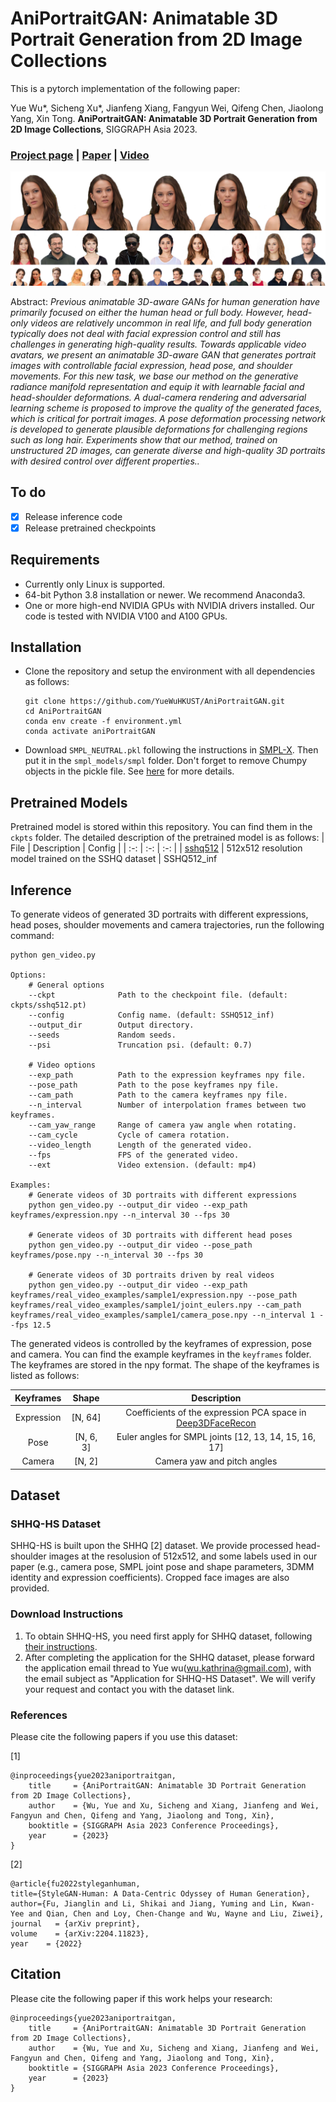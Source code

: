 # AniPortraitGAN: Animatable 3D Portrait Generation from 2D Image Collections

This is a pytorch implementation of the following paper:

Yue Wu*, Sicheng Xu*, Jianfeng Xiang, Fangyun Wei, Qifeng Chen, Jiaolong Yang, Xin Tong. **AniPortraitGAN: Animatable 3D Portrait Generation from 2D Image Collections**, SIGGRAPH Asia 2023.

### [Project page](https://yuewuhkust.github.io/AniPortraitGAN/) | [Paper](https://arxiv.org/abs/2309.02186) | [Video](https://www.youtube.com/watch?v=DM6mCQ03umc) ###

![teaser](./assets/teaser.jpg)

Abstract: _Previous animatable 3D-aware GANs for human generation have primarily focused on either the human head or full body. However, head-only videos are relatively uncommon in real life, and full body generation typically does not deal with facial expression control and still has challenges in generating high-quality results. Towards applicable video avatars, we present an animatable 3D-aware GAN that generates portrait images with controllable facial expression, head pose, and shoulder movements. For this new task, we base our method on the generative radiance manifold representation and equip it with learnable facial and head-shoulder deformations. A dual-camera rendering and adversarial learning scheme is proposed to improve the quality of the generated faces, which is critical for portrait images. A pose deformation processing network is developed to generate plausible deformations for challenging regions such as long hair. Experiments show that our method, trained on unstructured 2D images, can generate diverse and high-quality 3D portraits with desired control over different properties.._


## To do
- [X] Release inference code
- [X] Release pretrained checkpoints

## Requirements
- Currently only Linux is supported.
- 64-bit Python 3.8 installation or newer. We recommend Anaconda3.
- One or more high-end NVIDIA GPUs with NVIDIA drivers installed. Our code is tested with NVIDIA V100 and A100 GPUs.

## Installation
- Clone the repository and setup the environment with all dependencies as follows:
    ```
    git clone https://github.com/YueWuHKUST/AniPortraitGAN.git
    cd AniPortraitGAN
    conda env create -f environment.yml
    conda activate aniPortraitGAN
    ```

- Download `SMPL_NEUTRAL.pkl` following the instructions in [SMPL-X](https://github.com/vchoutas/smplx). Then put it in the `smpl_models/smpl` folder. Don't forget to remove Chumpy objects in the pickle file. See [here](https://github.com/vchoutas/smplx#smpl-and-smplh-setup) for more details. 



## Pretrained Models
Pretrained model is stored within this repository. You can find them in the `ckpts` folder. The detailed description of the pretrained model is as follows:
| File | Description | Config |
| :-: | :-: | :-: |
| [sshq512](https://github.com/YueWuHKUST/AniPortraitGAN/blob/main/ckpts/sshq512.pt) | 512x512 resolution model trained on the SSHQ dataset | SSHQ512_inf

## Inference
To generate videos of generated 3D portraits with different expressions, head poses, shoulder movements and camera trajectories, run the following command:

```
python gen_video.py

Options:
    # General options
    --ckpt              Path to the checkpoint file. (default: ckpts/sshq512.pt)
    --config            Config name. (default: SSHQ512_inf)
    --output_dir        Output directory.
    --seeds             Random seeds.
    --psi               Truncation psi. (default: 0.7)

    # Video options
    --exp_path          Path to the expression keyframes npy file.
    --pose_path         Path to the pose keyframes npy file.
    --cam_path          Path to the camera keyframes npy file.
    --n_interval        Number of interpolation frames between two keyframes.
    --cam_yaw_range     Range of camera yaw angle when rotating.
    --cam_cycle         Cycle of camera rotation.
    --video_length      Length of the generated video.
    --fps               FPS of the generated video.
    --ext               Video extension. (default: mp4)

Examples:
    # Generate videos of 3D portraits with different expressions
    python gen_video.py --output_dir video --exp_path keyframes/expression.npy --n_interval 30 --fps 30

    # Generate videos of 3D portraits with different head poses
    python gen_video.py --output_dir video --pose_path keyframes/pose.npy --n_interval 30 --fps 30

    # Generate videos of 3D portraits driven by real videos
    python gen_video.py --output_dir video --exp_path keyframes/real_video_examples/sample1/expression.npy --pose_path keyframes/real_video_examples/sample1/joint_eulers.npy --cam_path keyframes/real_video_examples/sample1/camera_pose.npy --n_interval 1 --fps 12.5
```

The generated videos is controlled by the keyframes of expression, pose and camera. You can find the example keyframes in the `keyframes` folder. The keyframes are stored in the npy format. The shape of the keyframes is listed as follows:

| Keyframes | Shape | Description |
| :-: | :-: | :-: |
| Expression | [N, 64] | Coefficients of the expression PCA space in [Deep3DFaceRecon](https://github.com/sicxu/Deep3DFaceRecon_pytorch)
| Pose | [N, 6, 3] | Euler angles for SMPL joints [12, 13, 14, 15, 16, 17]
| Camera | [N, 2] | Camera yaw and pitch angles


## Dataset
###  SHHQ-HS Dataset
SHHQ-HS is built upon the SHHQ [2] dataset. We provide processed head-shoulder images at the resolusion of 512x512, and some labels used in our paper (e.g., camera pose, SMPL joint pose and shape parameters, 3DMM identity and expression coefficients). Cropped face images are also provided.

### Download Instructions
1. To obtain SHHQ-HS, you need first apply for SHHQ dataset, following [their instructions](https://github.com/stylegan-human/StyleGAN-Human/blob/main/docs/Dataset.md#download-instructions).
2. After completing the application for the SHHQ dataset, please forward the application email thread to Yue wu(wu.kathrina@gmail.com), with the email subject as "Application for SHHQ-HS Dataset". We will verify your request and contact you with the dataset link.

### References
Please cite the following papers if you use this dataset:

[1] 
``````
@inproceedings{yue2023aniportraitgan,
    title     = {AniPortraitGAN: Animatable 3D Portrait Generation from 2D Image Collections},
    author    = {Wu, Yue and Xu, Sicheng and Xiang, Jianfeng and Wei, Fangyun and Chen, Qifeng and Yang, Jiaolong and Tong, Xin},
    booktitle = {SIGGRAPH Asia 2023 Conference Proceedings},
    year      = {2023}
}
``````

[2]
``````
@article{fu2022styleganhuman,
title={StyleGAN-Human: A Data-Centric Odyssey of Human Generation}, 
author={Fu, Jianglin and Li, Shikai and Jiang, Yuming and Lin, Kwan-Yee and Qian, Chen and Loy, Chen-Change and Wu, Wayne and Liu, Ziwei},
journal   = {arXiv preprint},
volume    = {arXiv:2204.11823},
year    = {2022}
``````

## Citation

Please cite the following paper if this work helps your research:

```
@inproceedings{yue2023aniportraitgan,
    title     = {AniPortraitGAN: Animatable 3D Portrait Generation from 2D Image Collections},
    author    = {Wu, Yue and Xu, Sicheng and Xiang, Jianfeng and Wei, Fangyun and Chen, Qifeng and Yang, Jiaolong and Tong, Xin},
    booktitle = {SIGGRAPH Asia 2023 Conference Proceedings},
    year      = {2023}
}
``````